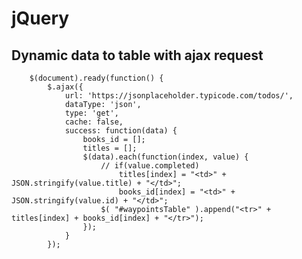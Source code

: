 # jQuery

## Dynamic data to table with ajax request
		$(document).ready(function() {	
			$.ajax({
				url: 'https://jsonplaceholder.typicode.com/todos/',
				dataType: 'json',
				type: 'get',
				cache: false,
				success: function(data) {
					books_id = [];
					titles = [];
					$(data).each(function(index, value) {
						// if(value.completed)
							titles[index] = "<td>" + JSON.stringify(value.title) + "</td>";
							books_id[index] = "<td>" + JSON.stringify(value.id) + "</td>";
					    $( "#waypointsTable" ).append("<tr>" + titles[index] + books_id[index] + "</tr>");
					});
				}
			});
